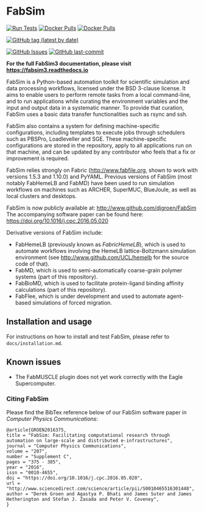 FabSim
======

<!---
[![Build Status](https://travis-ci.com/djgroen/FabSim3.svg?branch=master)](https://travis-ci.com/djgroen/FabSim3)
-->

[![Run Tests](https://github.com/djgroen/FabSim3/actions/workflows/Pytests.yml/badge.svg?branch=master)](https://github.com/djgroen/FabSim3/actions/workflows/Pytests.yml)
[![Docker Pulls](https://img.shields.io/docker/pulls/vecmafabsim3/fabsimdocker.svg)](https://hub.docker.com/r/vecmafabsim3/fabsimdocker/)
[![Docker Pulls](https://img.shields.io/docker/automated/vecmafabsim3/fabsimdocker.svg)](https://hub.docker.com/r/vecmafabsim3/fabsimdocker/)


[![GitHub tag (latest by date)](https://img.shields.io/github/v/tag/djgroen/FabSim3?style=flat)](https://github.com/djgroen/FabSim3/tags)
<!---
[![Language grade: Python](https://img.shields.io/lgtm/grade/python/g/djgroen/FabSim3.svg?logo=lgtm&logoWidth=18)](https://lgtm.com/projects/g/djgroen/FabSim3/context:python)
-->
[![GitHub Issues](https://img.shields.io/github/issues/djgroen/FabSim3.svg)](https://github.com/djgroen/FabSim3/issues)
[![GitHub last-commit](https://img.shields.io/github/last-commit/djgroen/FabSim3.svg)](https://github.com/djgroen/FabSim3/commits/master)




<!---
for master branch use : 
[![Build Status](https://travis-ci.com/djgroen/FabSim3.svg?branch=master)](https://travis-ci.com/djgroen/FabSim3))

[![Dockerhub link](https://img.shields.io/badge/hosted-dockerhub-22b8eb.svg)](https://hub.docker.com/r/willprice/nvidia-ffmpeg/)

[![Singularity hub link](https://www.singularity-hub.org/static/img/hosted-singularity--hub-%23e32929.svg)](https://singularity-hub.org/collections/521)
-->

**For the full FabSim3 documentation, please visit https://fabsim3.readthedocs.io**


FabSim is a Python-based automation toolkit for scientific simulation and data processing workflows, licensed under the BSD 3-clause license. It aims to enable users to perform remote tasks from a local command-line, and to run applications while curating the environment variables and the input and output data in a systematic manner. To provide that curation, FabSim uses a basic data transfer functionalities such as rsync and ssh. 

FabSim also contains a system for defining machine-specific configurations, including templates to execute jobs through schedulers such as PBSPro, Loadleveller and SGE. These machine-specific configurations are stored in the repository, apply to all applications run on that machine, and can be updated by any contributor who feels that a fix or improvement is required.

FabSim relies strongly on Fabric (http://www.fabfile.org, shown to work with versions 1.5.3 and 1.10.0) and PyYAML. Previous versions of FabSim (most notably FabHemeLB and FabMD) have been used to run simulation workflows on machines such as ARCHER, SuperMUC, BlueJoule, as well as local clusters and desktops.

FabSim is now publicly available at: http://www.github.com/djgroen/FabSim
The accompanying software paper can be found here: https://doi.org/10.1016/j.cpc.2016.05.020

Derivative versions of FabSim include:
* FabHemeLB (previously known as _FabricHemeLB_), which is used to automate workflows involving 
the HemeLB lattice-Boltzmann simulation environment (see http://www.github.com/UCL/hemelb for 
the source code of that).
* FabMD, which is used to semi-automatically coarse-grain polymer systems (part of this repository).
* FabBioMD, which is used to facilitate protein-ligand binding affinity calculations (part of this repository).
* FabFlee, which is under development and used to automate agent-based simulations of forced migration.


## Installation and usage 

For instructions on how to install and test FabSim, please refer to `docs/installation.md`.

## Known issues

* The FabMUSCLE plugin does not yet work correctly with the Eagle Supercomputer.

### Citing FabSim

Please find the BibTex reference below of our FabSim software paper in _Computer Physics Communications_:

```
@article{GROEN2016375,
title = "FabSim: Facilitating computational research through automation on large-scale and distributed e-infrastructures",
journal = "Computer Physics Communications",
volume = "207",
number = "Supplement C",
pages = "375 - 385",
year = "2016",
issn = "0010-4655",
doi = "https://doi.org/10.1016/j.cpc.2016.05.020",
url = "http://www.sciencedirect.com/science/article/pii/S0010465516301448",
author = "Derek Groen and Agastya P. Bhati and James Suter and James Hetherington and Stefan J. Zasada and Peter V. Coveney",
}
```
